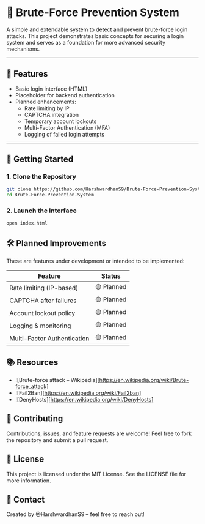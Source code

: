 # 🔐 Brute-Force Prevention System

A simple and extendable system to detect and prevent brute-force login attacks. This project demonstrates basic concepts for securing a login system and serves as a foundation for more advanced security mechanisms.

---

## 📌 Features

- Basic login interface (HTML)
- Placeholder for backend authentication
- Planned enhancements:
  - Rate limiting by IP
  - CAPTCHA integration
  - Temporary account lockouts
  - Multi-Factor Authentication (MFA)
  - Logging of failed login attempts

---

## 🚀 Getting Started

### 1. Clone the Repository

```bash
git clone https://github.com/HarshwardhanS9/Brute-Force-Prevention-System.git
cd Brute-Force-Prevention-System
```

### 2. Launch the Interface

```bash
open index.html
```

## 🛠️ Planned Improvements

These are features under development or intended to be implemented:

| Feature                     | Status     |
| --------------------------- | ---------- |
| Rate limiting (IP-based)    | 🟡 Planned |
| CAPTCHA after failures      | 🟡 Planned |
| Account lockout policy      | 🟡 Planned |
| Logging & monitoring        | 🟡 Planned |
| Multi-Factor Authentication | 🟡 Planned |

## 📚 Resources

- ![Brute-force attack – Wikipedia][https://en.wikipedia.org/wiki/Brute-force_attack]
- ![Fail2Ban][https://en.wikipedia.org/wiki/Fail2ban]
- ![DenyHosts][https://en.wikipedia.org/wiki/DenyHosts]

## 🤝 Contributing

Contributions, issues, and feature requests are welcome!
Feel free to fork the repository and submit a pull request.

## 📝 License

This project is licensed under the MIT License.
See the LICENSE file for more information.

## 📧 Contact

Created by @HarshwardhanS9 – feel free to reach out!

